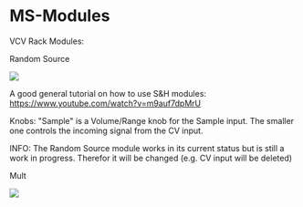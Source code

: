 # MS-Modules
VCV Rack Modules: 


Random Source

![](https://github.com/Phal-anx/MS-Modules/blob/master/Image/Random%20Source.png)

A good general tutorial on how to use S&H modules:
https://www.youtube.com/watch?v=m9auf7dpMrU

Knobs: 
"Sample" is a Volume/Range knob for the Sample input.
The smaller one controls the incoming signal from the CV input.

INFO:
The Random Source module works in its current status but is still a work in progress.
Therefor it will be changed (e.g. CV input will be deleted)


Mult

![](https://github.com/Phal-anx/MS-Modules/blob/master/Image/Mult.png)
